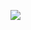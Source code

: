 <a href="https://www.facebook.com/mishka.sakhelashvili/"><img src="https://img.shields.io/badge/Facebook-1877F2?style=for-the-badge&logo=facebook&logoColor=white"/></a>

